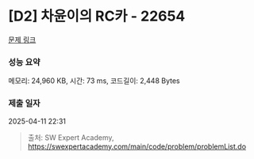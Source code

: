 # [D2] 차윤이의 RC카 - 22654 

[문제 링크](https://swexpertacademy.com/main/code/problem/problemDetail.do?contestProbId=AZIx55YKpg0DFAQP) 

### 성능 요약

메모리: 24,960 KB, 시간: 73 ms, 코드길이: 2,448 Bytes

### 제출 일자

2025-04-11 22:31



> 출처: SW Expert Academy, https://swexpertacademy.com/main/code/problem/problemList.do